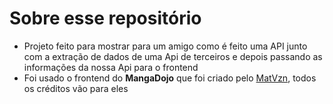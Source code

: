 # Sobre esse repositório
- Projeto feito para mostrar para um amigo como é feito uma API junto com a extração de dados de uma Api de terceiros e depois passando as informações da nossa Api para o frontend
- Foi usado o frontend do **MangaDojo** que foi criado pelo [MatVzn](https://github.com/MatVzn/MangaDojoDev), todos os créditos vão para eles